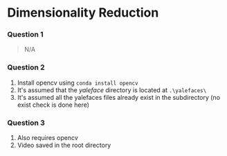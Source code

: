 # Dimensionality Reduction

### Question 1

> N/A

### Question 2

1. Install opencv using `conda install opencv`
2. It's assumed that the *yaleface* directory is located at `.\yalefaces\` 
3. It's assumed all the yalefaces files already exist in the subdirectory (no exist check is done here)



### Question 3

1. Also requires opencv
2. Video saved in the root directory